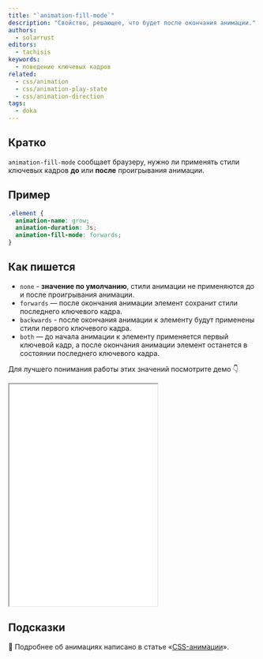 ```yaml
---
title: "`animation-fill-mode`"
description: "Свойство, решающее, что будет после окончания анимации."
authors:
  - solarrust
editors:
  - tachisis
keywords:
  - поведение ключевых кадров
related:
  - css/animation
  - css/animation-play-state
  - css/animation-direction
tags:
  - doka
---
```


## Кратко

`animation-fill-mode` сообщает браузеру, нужно ли применять стили ключевых кадров **до** или **после** проигрывания анимации.

## Пример

```css
.element {
  animation-name: grow;
  animation-duration: 3s;
  animation-fill-mode: forwards;
}
```

## Как пишется

- `none` - **значение по умолчанию**, стили анимации не применяются до и после проигрывания анимации.
- `forwards` — после окончания анимации элемент сохранит стили последнего ключевого кадра.
- `backwards` - после окончания анимации к элементу будут применены стили первого ключевого кадра.
- `both` — до начала анимации к элементу применяется первый ключевой кадр, а после окончания анимации элемент останется в состоянии последнего ключевого кадра.

Для лучшего понимания работы этих значений посмотрите демо 👇

<iframe title="Светофоры с разными режимами animation-fill-mode" src="demos/traffic-lights/" height="450"></iframe>

## Подсказки

<aside>

🦄 Подробнее об анимациях написано в статье «[CSS-анимации](/css/animation/)».

</aside>
